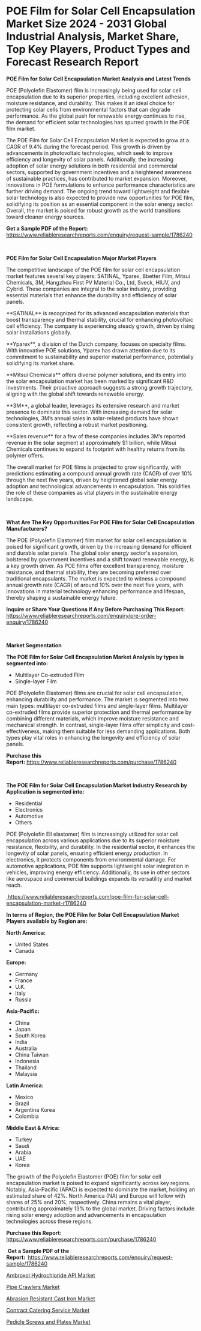 <p><h1>POE Film for Solar Cell Encapsulation Market Size 2024 - 2031 Global Industrial Analysis, Market Share, Top Key Players, Product Types and Forecast Research Report</h1></p><p><strong>POE Film for Solar Cell Encapsulation Market Analysis and Latest Trends</strong></p>
<p><p>POE (Polyolefin Elastomer) film is increasingly being used for solar cell encapsulation due to its superior properties, including excellent adhesion, moisture resistance, and durability. This makes it an ideal choice for protecting solar cells from environmental factors that can degrade performance. As the global push for renewable energy continues to rise, the demand for efficient solar technologies has spurred growth in the POE film market.</p><p>The POE Film for Solar Cell Encapsulation Market is expected to grow at a CAGR of 9.4% during the forecast period. This growth is driven by advancements in photovoltaic technologies, which seek to improve efficiency and longevity of solar panels. Additionally, the increasing adoption of solar energy solutions in both residential and commercial sectors, supported by government incentives and a heightened awareness of sustainable practices, has contributed to market expansion. Moreover, innovations in POE formulations to enhance performance characteristics are further driving demand. The ongoing trend toward lightweight and flexible solar technology is also expected to provide new opportunities for POE film, solidifying its position as an essential component in the solar energy sector. Overall, the market is poised for robust growth as the world transitions toward cleaner energy sources.</p></p>
<p><strong>Get a Sample PDF of the Report:&nbsp;</strong> <a href="https://www.reliableresearchreports.com/enquiry/request-sample/1786240?utm_campaign=4&utm_medium=2&utm_source=Github&utm_content=ia&utm_term=09102024&utm_id=poe-film-for-solar-cell-encapsulation">https://www.reliableresearchreports.com/enquiry/request-sample/1786240</a></p>
<p>&nbsp;</p>
<p><strong>POE Film for Solar Cell Encapsulation Major Market Players</strong></p>
<p><p>The competitive landscape of the POE film for solar cell encapsulation market features several key players: SATINAL, Yparex, Bbetter Film, Mitsui Chemicals, 3M, Hangzhou First PV Material Co., Ltd, Sveck, HIUV, and Cybrid. These companies are integral to the solar industry, providing essential materials that enhance the durability and efficiency of solar panels.</p><p>**SATINAL** is recognized for its advanced encapsulation materials that boost transparency and thermal stability, crucial for enhancing photovoltaic cell efficiency. The company is experiencing steady growth, driven by rising solar installations globally.</p><p>**Yparex**, a division of the Dutch company, focuses on specialty films. With innovative POE solutions, Yparex has drawn attention due to its commitment to sustainability and superior material performance, potentially solidifying its market share.</p><p>**Mitsui Chemicals** offers diverse polymer solutions, and its entry into the solar encapsulation market has been marked by significant R&D investments. Their proactive approach suggests a strong growth trajectory, aligning with the global shift towards renewable energy.</p><p>**3M**, a global leader, leverages its extensive research and market presence to dominate this sector. With increasing demand for solar technologies, 3M’s annual sales in solar-related products have shown consistent growth, reflecting a robust market positioning.</p><p>**Sales revenue** for a few of these companies includes 3M’s reported revenue in the solar segment at approximately $1 billion, while Mitsui Chemicals continues to expand its footprint with healthy returns from its polymer offers.</p><p>The overall market for POE films is projected to grow significantly, with predictions estimating a compound annual growth rate (CAGR) of over 10% through the next five years, driven by heightened global solar energy adoption and technological advancements in encapsulation. This solidifies the role of these companies as vital players in the sustainable energy landscape.</p></p>
<p>&nbsp;</p>
<p><strong>What Are The Key Opportunities For POE Film for Solar Cell Encapsulation Manufacturers?</strong></p>
<p><p>The POE (Polyolefin Elastomer) film market for solar cell encapsulation is poised for significant growth, driven by the increasing demand for efficient and durable solar panels. The global solar energy sector's expansion, bolstered by government incentives and a shift toward renewable energy, is a key growth driver. As POE films offer excellent transparency, moisture resistance, and thermal stability, they are becoming preferred over traditional encapsulants. The market is expected to witness a compound annual growth rate (CAGR) of around 10% over the next five years, with innovations in material technology enhancing performance and lifespan, thereby shaping a sustainable energy future.</p></p>
<p><strong>Inquire or Share Your Questions If Any Before Purchasing This Report:</strong> <a href="https://www.reliableresearchreports.com/enquiry/pre-order-enquiry/1786240?utm_campaign=4&utm_medium=2&utm_source=Github&utm_content=ia&utm_term=09102024&utm_id=poe-film-for-solar-cell-encapsulation">https://www.reliableresearchreports.com/enquiry/pre-order-enquiry/1786240</a></p>
<p>&nbsp;</p>
<p><strong>Market Segmentation</strong></p>
<p><strong>The POE Film for Solar Cell Encapsulation Market Analysis by types is segmented into:</strong></p>
<p><ul><li>Multilayer Co-extruded Film</li><li>Single-layer Film</li></ul></p>
<p><p>POE (Polyolefin Elastomer) films are crucial for solar cell encapsulation, enhancing durability and performance. The market is segmented into two main types: multilayer co-extruded films and single-layer films. Multilayer co-extruded films provide superior protection and thermal performance by combining different materials, which improve moisture resistance and mechanical strength. In contrast, single-layer films offer simplicity and cost-effectiveness, making them suitable for less demanding applications. Both types play vital roles in enhancing the longevity and efficiency of solar panels.</p></p>
<p><strong>Purchase this Report:&nbsp;</strong><a href="https://www.reliableresearchreports.com/purchase/1786240?utm_campaign=4&utm_medium=2&utm_source=Github&utm_content=ia&utm_term=09102024&utm_id=poe-film-for-solar-cell-encapsulation">https://www.reliableresearchreports.com/purchase/1786240</a></p>
<p>&nbsp;</p>
<p><strong>The POE Film for Solar Cell Encapsulation Market Industry Research by Application is segmented into:</strong></p>
<p><ul><li>Residential</li><li>Electronics</li><li>Automotive</li><li>Others</li></ul></p>
<p><p>POE (Polyolefin Ell elastomer) film is increasingly utilized for solar cell encapsulation across various applications due to its superior moisture resistance, flexibility, and durability. In the residential sector, it enhances the longevity of solar panels, ensuring efficient energy production. In electronics, it protects components from environmental damage. For automotive applications, POE film supports lightweight solar integration in vehicles, improving energy efficiency. Additionally, its use in other sectors like aerospace and commercial buildings expands its versatility and market reach.</p></p>
<p><a href="https://www.reliableresearchreports.com/poe-film-for-solar-cell-encapsulation-market-r1786240?utm_campaign=4&utm_medium=2&utm_source=Github&utm_content=ia&utm_term=09102024&utm_id=poe-film-for-solar-cell-encapsulation">&nbsp;https://www.reliableresearchreports.com/poe-film-for-solar-cell-encapsulation-market-r1786240</a></p>
<p><strong>In terms of Region, the POE Film for Solar Cell Encapsulation Market Players available by Region are:</strong></p>
<p>
    <p> <strong> North America: </strong>
        <ul>
            <li>United States</li>
            <li>Canada</li>
        </ul>
        </p> 
    <p> <strong> Europe: </strong>
        <ul>
            <li>Germany</li>
            <li>France</li>
            <li>U.K.</li>
            <li>Italy</li>
            <li>Russia</li>
        </ul>
        </p> 
    <p> <strong> Asia-Pacific: </strong>
        <ul>
            <li>China</li>
            <li>Japan</li>
            <li>South Korea</li>
            <li>India</li>
            <li>Australia</li>
            <li>China Taiwan</li>
            <li>Indonesia</li>
            <li>Thailand</li>
            <li>Malaysia</li>
        </ul>
        </p> 
    <p> <strong> Latin America: </strong>
        <ul>
            <li>Mexico</li>
            <li>Brazil</li>
            <li>Argentina Korea</li>
            <li>Colombia</li>
        </ul>
        </p> 
    <p> <strong> Middle East & Africa: </strong>
        <ul>
            <li>Turkey</li>
            <li>Saudi</li>
            <li>Arabia</li>
            <li>UAE</li>
            <li>Korea</li>
        </ul>
    </p>
    </p>
<p><p>The growth of the Polyolefin Elastomer (POE) film for solar cell encapsulation market is poised to expand significantly across key regions. Notably, Asia-Pacific (APAC) is expected to dominate the market, holding an estimated share of 42%. North America (NA) and Europe will follow with shares of 25% and 20%, respectively. China remains a vital player, contributing approximately 13% to the global market. Driving factors include rising solar energy adoption and advancements in encapsulation technologies across these regions.</p></p>
<p><strong>Purchase this Report: </strong><a href="https://www.reliableresearchreports.com/purchase/1786240?utm_campaign=4&utm_medium=2&utm_source=Github&utm_content=ia&utm_term=09102024&utm_id=poe-film-for-solar-cell-encapsulation">https://www.reliableresearchreports.com/purchase/1786240</a></p>
<p>&nbsp;<strong>Get a Sample PDF of the Report:&nbsp;&nbsp;</strong><a href="https://www.reliableresearchreports.com/enquiry/request-sample/1786240?utm_campaign=4&utm_medium=2&utm_source=Github&utm_content=ia&utm_term=09102024&utm_id=poe-film-for-solar-cell-encapsulation">https://www.reliableresearchreports.com/enquiry/request-sample/1786240</a></p>
<p><strong></strong></p>
<p><p><a href="https://github.com/alesiasc0na/Market-Research-Report-List-1/blob/main/ambroxol-hydrochloride-api-market.md?utm_campaign=4&utm_medium=2&utm_source=Github&utm_content=ia&utm_term=09102024&utm_id=poe-film-for-solar-cell-encapsulation">Ambroxol Hydrochloride API Market</a></p><p><a href="https://www.linkedin.com/pulse/pipe-crawlers-market-insights-product-type-application-trends-egkvf?trackingId=ynde24A1SkaLOAAYqxqEHg%3D%3D&utm_campaign=4&utm_medium=2&utm_source=Github&utm_content=ia&utm_term=09102024&utm_id=poe-film-for-solar-cell-encapsulation">Pipe Crawlers Market</a></p><p><a href="https://www.linkedin.com/pulse/global-abrasion-resistant-cast-iron-industry-types-applications-xzt5f?trackingId=Z05ALGriRJ2PBKQgTLdLAg%3D%3D&utm_campaign=4&utm_medium=2&utm_source=Github&utm_content=ia&utm_term=09102024&utm_id=poe-film-for-solar-cell-encapsulation">Abrasion Resistant Cast Iron Market</a></p><p><a href="https://issuu.com/reportprime-2/docs/contract-catering-service-market-si_65154452117aad?utm_campaign=4&utm_medium=2&utm_source=Github&utm_content=ia&utm_term=09102024&utm_id=poe-film-for-solar-cell-encapsulation">Contract Catering Service Market</a></p><p><a href="https://github.com/WayneHopkins413/Market-Research-Report-List-1/blob/main/pedicle-screws-and-plates-market.md?utm_campaign=4&utm_medium=2&utm_source=Github&utm_content=ia&utm_term=09102024&utm_id=poe-film-for-solar-cell-encapsulation">Pedicle Screws and Plates Market</a></p></p>